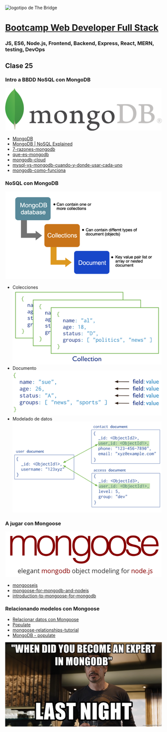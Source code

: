 ![logotipo de The Bridge](https://user-images.githubusercontent.com/27650532/77754601-e8365180-702b-11ea-8bed-5bc14a43f869.png  "logotipo de The Bridge")


# [Bootcamp Web Developer Full Stack](https://www.thebridge.tech/bootcamps/bootcamp-fullstack-developer/)
### JS, ES6, Node.js, Frontend, Backend, Express, React, MERN, testing, DevOps

## Clase 25

### Intro a BBDD NoSQL con MongoDB
![img](../../assets/back/clase25/mongoDB.png)

- [MongoDB](https://www.mongodb.com/es)
- [MongoDB | NoSQL Explained](https://www.mongodb.com/es/nosql-explained)
- [7-razones-mongodb](https://platzi.com/blog/7-razones-mongodb/)
- [que-es-mongodb](https://openwebinars.net/blog/que-es-mongodb/)
- [mongodb-cloud](https://www.arsys.es/blog/programacion/mongodb-cloud/)
- [mysql-vs-mongodb-cuando-y-donde-usar-cada-uno](https://impactotecno.wordpress.com/2018/02/26/mysql-vs-mongodb-cuando-y-donde-usar-cada-uno)
- [mongodb-como-funciona](https://siliconnews.plataformasinc.es/mongodb-como-funciona/)

### NoSQL con MongoDB
![img](../../assets/back/clase25/MongoDB-chart.jpg)
- Colecciones
![img](../../assets/back/clase25/collection.svg)
- Documento
![img](../../assets/back/clase25/document.svg)
- Modelado de datos
![img](../../assets/back/clase25/data-model-normalized.svg)

### A jugar con Mongoose
![img](../../assets/back/clase25/mongoose.png)
- [mongoosejs](https://mongoosejs.com/)
- [mongoose-for-mongodb-and-nodejs](https://code.tutsplus.com/es/articles/an-introduction-to-mongoose-for-mongodb-and-nodejs--cms-29527)
- [introduction-to-mongoose-for-mongodb](https://www.freecodecamp.org/news/introduction-to-mongoose-for-mongodb-d2a7aa593c57/)

### Relacionando modelos con Mongoose
- [Relacionar datos con Mongoose](https://carlosazaustre.es/como-relacionar-tus-modelos-en-mongodb)
- [Populate](https://mongoosejs.com/docs/populate.html)
- [mongoose-relationships-tutorial](https://vegibit.com/mongoose-relationships-tutorial/)
- [MongoDB - populate](https://kb.objectrocket.com/mongo-db/nodejs-mongodb-populate-with-mongoose-688)

![img](../../assets/back/clase25/mongodbmeme.jpg)
